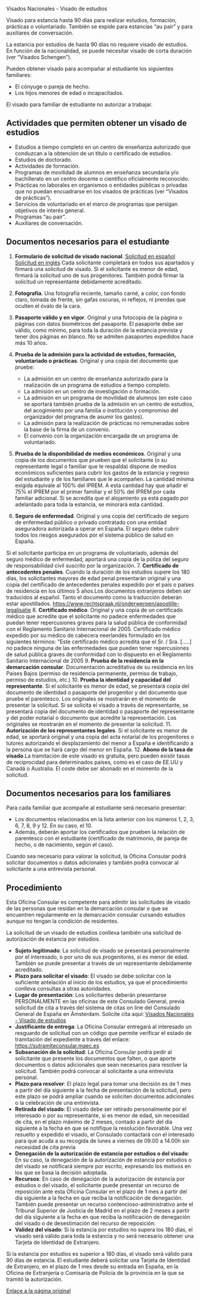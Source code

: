  Visados Nacionales - Visado de estudios

  Visado para estancia hasta 90 días para realizar estudios, formación, prácticas o voluntariado. También se expide para estancias “au pair” y para auxiliares de conversación.

 La estancia por estudios de hasta 90 días no requiere visado de estudios. En función de la nacionalidad, se puede necesitar visado de corta duración (ver “Visados Schengen”).

 Pueden obtener visado para acompañar al estudiante los siguientes familiares:

 * El cónyuge o pareja de hecho.
* Los hijos menores de edad o incapacitados.

 El visado para familiar de estudiante no autorizar a trabajar.

 Actividades que permiten obtener un visado de estudios
------------------------------------------------------

 * Estudios a tiempo completo en un centro de enseñanza autorizado que conduzcan a la obtención de un título o certificado de estudios.
* Estudios de doctorado.
* Actividades de formación.
* Programas de movilidad de alumnos en enseñanza secundaria y/o bachillerato en un centro docente o científico oficialmente reconocido.
* Prácticas no laborales en organismos o entidades públicas o privadas que no puedan encuadrarse en los visados de prácticas (ver “Visados de prácticas”).
* Servicios de voluntariado en el marco de programas que persigan objetivos de interés general.
* Programas “au pair”.
* Auxiliares de conversación.

 Documentos necesarios para el estudiante
----------------------------------------

 1. **Formulario de solicitud de visado nacional**. [Solicitud en español](https://www.exteriores.gob.es/DocumentosAuxiliaresSC/Pa%C3%ADses%20Bajos/AMSTERDAM%20%28C%29/SolicitudNacionalES.pdf) [Solicitud en inglés](https://www.exteriores.gob.es/DocumentosAuxiliaresSC/Pa%C3%ADses%20Bajos/AMSTERDAM%20%28C%29/SolicitudNacionalEN.pdf) Cada solicitante completará en todos sus apartados y firmará una solicitud de visado. Si el solicitante es menor de edad, firmará la solicitud uno de sus progenitores. También podrá firmar la solicitud un representante debidamente acreditado.
2. **Fotografía**. Una fotografía reciente, tamaño carné, a color, con fondo claro, tomada de frente, sin gafas oscuras, ni reflejos, ni prendas que oculten el óvalo de la cara.
3. **Pasaporte válido y en vigor**. Original y una fotocopia de la página o páginas con datos biométricos del pasaporte. El pasaporte debe ser válido, como mínimo, para toda la duración de la estancia prevista y tener dos páginas en blanco. No se admiten pasaportes expedidos hace más 10 años.
4. **Prueba de la admisión para la actividad de estudios, formación, voluntariado o prácticas**. Original y una copia del documento que pruebe: 


	* La admisión en un centro de enseñanza autorizado para la realización de un programa de estudios a tiempo completo.
	* La admisión en un centro de investigación o formación.
	* La admisión en un programa de movilidad de alumnos (en este caso se aportará también prueba de la admisión en un centro de estudios, del acogimiento por una familia o institución y compromiso del organizador del programa de asumir los gastos).
	* La admisión para la realización de prácticas no remuneradas sobre la base de la firma de un convenio.
	* El convenio con la organización encargada de un programa de voluntariado.
5. **Prueba de la disponibilidad de medios económicos**. Original y una copia de los documentos que prueben que el solicitante (o su representante legal o familiar que le respalda) dispone de medios económicos suficientes para cubrir los gastos de la estancia y regreso del estudiante y de los familiares que le acompañen. La cantidad mínima exigida equivale al 100% del IPREM. A esta cantidad hay que añadir el 75% el IPREM por el primer familiar y el 50% del IPREM por cada familiar adicional. Si se acredita que el alojamiento ya está pagado por adelantado para toda la estancia, se minorará esta cantidad.
6. **Seguro de enfermedad**. Original y una copia del certificado de seguro de enfermedad público o privado contratado con una entidad aseguradora autorizada a operar en España. El seguro debe cubrir todos los riesgos asegurados por el sistema público de salud en España. 

 Si el solicitante participa en un programa de voluntariado, además del seguro médico de enfermedad, aportará una copia de la póliza del seguro de responsabilidad civil suscrito por la organización.
7. **Certificado de antecedentes penales**. Cuando la duración de los estudios supere los 180 días, los solicitantes mayores de edad penal presentarán original y una copia del certificado de antecedentes penales expedido por el país o países de residencia en los últimos 5 años.Los documentos extranjeros deben ser traducidos al español. Tanto el documento como la traducción deberán estar apostillados. https://www.rechtspraak.nl/onderwerpen/apostille-legalisatie
8. **Certificado médico**. Original y una copia de un certificado médico que acredite que el solicitante no padece enfermedades que puedan tener repercusiones graves para la salud pública de conformidad con el Reglamento Sanitario Internacional de 2005. Certificado médico expedido por su médico de cabecera neerlandés formulado en los siguientes términos: "Este certificado médico acredita que el Sr. / Sra. […..] no padece ninguna de las enfermedades que pueden tener repercusiones de salud pública graves de conformidad con lo dispuesto en el Reglamento Sanitario Internacional de 2005
9. **Prueba de la residencia en la demarcación consular**. Documentación acreditativa de su residencia en los Países Bajos (permiso de residencia permanente, permiso de trabajo, permiso de estudios, etc.)
10. **Prueba la identidad y capacidad del representante**. Si el solicitante es menor de edad, se presentará copia del documento de identidad o pasaporte del progenitor y del documento que pruebe el parentesco. Los originales se mostrarán en el momento de presentar la solicitud. Si se solicita el visado a través de representante, se presentará copia del documento de identidad o pasaporte del representante y del poder notarial o documento que acredite la representación. Los originales se mostrarán en el momento de presentar la solicitud.
11. **Autorización de los representantes legales**. Si el solicitante es menor de edad, se aportará original y una copia del acta notarial de los progenitores o tutores autorizando el desplazamiento del menor a España e identificando a la persona que se hará cargo del menor en España.
12. **Abono de la tasa de visado**.La tramitación de este visado es gratuita, pero pueden existir tasas de reciprocidad para determinados países, como es el caso de EE.UU y Canadá o Australia. El coste debe ser abonado en el momento de la solicitud.

 Documentos necesarios para los familiares
-----------------------------------------

 Para cada familiar que acompañe al estudiante será necesario presentar:

 * Los documentos relacionados en la lista anterior con los números 1, 2, 3, 6, 7, 8, 9 y 12. En su caso, el 10.
* Además, deberán aportar los certificados que prueben la relación de parentesco con el estudiante (certificado de matrimonio, de pareja de hecho, o de nacimiento, según el caso).

 Cuando sea necesario para valorar la solicitud, la Oficina Consular podrá solicitar documentos o datos adicionales y también podrá convocar al solicitante a una entrevista personal.

 Procedimiento
-------------

 Esta Oficina Consular es competente para admitir las solicitudes de visado de las personas que residan en la demarcación consular o que se encuentren regularmente en la demarcación consular cursando estudios aunque no tengan la condición de residentes.

 La solicitud de un visado de estudios conlleva también una solicitud de autorización de estancia por estudios.

 * **Sujeto legitimado**: La solicitud de visado se presentará personalmente por el interesado, o por uno de sus progenitores, si es menor de edad. También se puede presentar a través de un representante debidamente acreditado.
* **Plazo para solicitar el visado**: El visado se debe solicitar con la suficiente antelación al inicio de los estudios, ya que el procedimiento conlleva consultas a otras autoridades.
* **Lugar de presentación**: Los solicitantes deberán presentarse PERSONALMENTE en las oficinas de este Consulado General, previa solicitud de cita a través del sistema de citas on line del Consulado General de España en Ámsterdam. Solicite cita aquí:  [Visados Nacionales - Visado de estudios](https://app.bookitit.com/es/hosteds/widgetdefault/2c6277fc2bf43562ccce5c647ff1db4eb#datetime)
* **Justificante de entrega**: La Oficina Consular entregará al interesado un resguardo de solicitud con un código que permite verificar el estado de tramitación del expediente a través del enlace: <https://sutramiteconsular.maec.es>
* **Subsanación de la solicitud**: La Oficina Consular podrá pedir al solicitante que presente los documentos que falten, o que aporte documentos o datos adicionales que sean necesarios para resolver la solicitud. También podrá convocar al solicitante a una entrevista personal.
* **Plazo para resolver**: El plazo legal para tomar una decisión es de 1 mes a partir del día siguiente a la fecha de presentación de la solicitud, pero este plazo se podrá ampliar cuando se soliciten documentos adicionales o la celebración de una entrevista.
* **Retirada del visado**: El visado debe ser retirado personalmente por el interesado o por su representante, si es menor de edad, sin necesidad de cita, en el plazo máximo de 2 meses, contado a partir del día siguiente a la fecha en que se notifique la resolución favorable. Una vez resuelto y expedido el visado, el Consulado contactará con el interesado para que acuda a su recogida de lunes a viernes de 09.00 a 14.00h sin necesidad de cita previa
* **Denegación de la autorización de estancia por estudios o del visado**: En su caso, la denegación de la autorización de estancia por estudios o del visado se notificará siempre por escrito, expresando los motivos en los que se basa la decisión adoptada.
* **Recursos**: En caso de denegación de la autorización de estancia por estudios o del visado, el solicitante puede presentar un recurso de reposición ante esta Oficina Consular en el plazo de 1 mes a partir del día siguiente a la fecha en que reciba la notificación de denegación. También puede presentar un recurso contencioso-administrativo ante el Tribunal Superior de Justicia de Madrid en el plazo de 2 meses a partir del día siguiente a la fecha en que reciba la notificación de denegación del visado o de desestimación del recurso de reposición.
* **Validez del visado**: Si la estancia por estudios no supera los 180 días, el visado será válido para toda la estancia y no será necesario obtener una Tarjeta de Identidad de Extranjero. 

 Si la estancia por estudios es superior a 180 días, el visado será válido para 90 días de estancia. El estudiante deberá solicitar una Tarjeta de Identidad de Extranjero, en el plazo de 1 mes desde su entrada en España, en la Oficina de Extranjería o Comisaría de Policía de la provincia en la que se tramitó la autorización.

  [Enlace a la página original](https://www.exteriores.gob.es/Consulados/amsterdam/es/ServiciosConsulares/Paginas/index.aspx?scco=Pa%C3%ADses+Bajos&scd=9&scca=Visados&scs=Visados%20Nacionales%20-%20Visado%20de%20estudios)